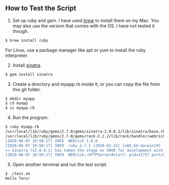 ## How to Test the Script
1. Set up ruby and gem. I have used [brew](https://brew.sh/) to install them on my Mac. You may also use the version that comes with the OS. I have not tested it though.
```sh
$ brew install ruby
```
For Linux, use a package manager like apt or yum to install the ruby interpreter.

2. Install [sinatra](http://sinatrarb.com/intro.html).
```sh
$ gem install sinatra
```

3. Create a directory and myapp.rb inside it, or you can copy the file from this git folder.
```sh
$ mkdir myapp
$ cd myapp
$ vi myapp.rb
```

4. Run the program.
```sh
$ ruby myapp.rb 
/usr/local/lib/ruby/gems/2.7.0/gems/sinatra-2.0.8.1/lib/sinatra/base.rb:1526: warning: Using the last argument as keyword parameters is deprecated; maybe ** should be added to the call
/usr/local/lib/ruby/gems/2.7.0/gems/rack-2.2.2/lib/rack/handler/webrick.rb:26: warning: The called method `run' is defined here
[2020-06-07 10:50:17] INFO  WEBrick 1.6.0
[2020-06-07 10:50:17] INFO  ruby 2.7.1 (2020-03-31) [x86_64-darwin19]
== Sinatra (v2.0.8.1) has taken the stage on 5000 for development with backup from WEBrick
[2020-06-07 10:50:17] INFO  WEBrick::HTTPServer#start: pid=31757 port=5000
```
5. Open another terminal and run the test script.
```sh
$ ./test.sh
Hello Taro!
```
